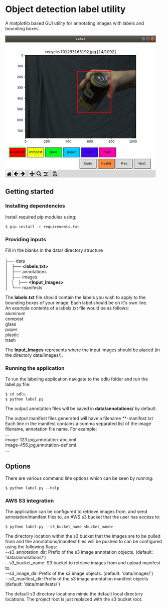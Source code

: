 # Object detection label utility

A matplotlib based GUI utility for annotating images with labels and bounding boxes.

![LabelSample](https://raw.githubusercontent.com/BrianOfrim/object-detection-label-utility/master/docs/assets/labelImage_480.jpg)

## Getting started
### Installing dependencies
Install required pip modules using:
 ```
$ pip install -r requirements.txt
 ```
### Providing inputs
 Fill in the blanks in the data/ directory structure  
 .  
├── data  
│   ├── **<labels.txt>**  
│   ├── annotations  
│   ├── images  
│   │   ├── **<Input_Images>**  
│   └── manifests  

The **labels.txt** file should contain the labels you wish to apply to the bounding boxes of your image. Each label should be on it's own line.  
An example contents of a labels.txt file would be as follows:  
aluminum  
compost  
glass  
paper  
plastic  
trash  

The **Input_Images** represents where the input images should be placed (in the directory data/images/).

### Running the application
To run the labeling application navigate to the odlu folder and run the label.py file:
```
$ cd odlu
$ python label.py
```
The output annotation files will be saved in **data/annotations/** by default.

The output manifest files generated will have a filename **<UNIX-TIMESTAMP>-manifest.txt
Each line in the manifest contains a comma separated list of the image filename, annotation file name. For example:  
...  
image-123.jpg,annotation-abc.xml  
image-456.jpg,annotation-def.xml  
...  

## Options
There are various command line options which can be seen by running:
```
$ python label.py --help
```
### AWS S3 integration
The application can be configured to retrieve images from, and send annotation/manifest files to, an AWS s3 bucket that the user has access to:
```
$ python label.py --s3_bucket_name <bucket_name>
```

The directory location within the s3 bucket that the images are to be pulled from and the annotations/manifest files will be pushed to can be configured using  the following flags:  
  --s3_annotation_dir: Prefix of the s3 image annotation objects. (default: 'data/annotations/')  
  --s3_bucket_name: S3 bucket to retrieve images from and upload manifest to.  
  --s3_image_dir: Prefix of the s3 image objects. (default: 'data/images/')  
  --s3_manifest_dir: Prefix of the s3 image annotation manifest objects (default: 'data/manifests/')  

The default s3 directory locations mimic the default local directory locations. The project root is just replaced with the s3 bucket root.

